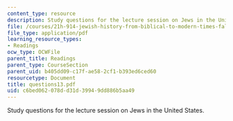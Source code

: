 ```yaml
---
content_type: resource
description: Study questions for the lecture session on Jews in the United States.
file: /courses/21h-914-jewish-history-from-biblical-to-modern-times-fall-2007/c6bed062078dd31d39949dd886b5aa49_questions13.pdf
file_type: application/pdf
learning_resource_types:
- Readings
ocw_type: OCWFile
parent_title: Readings
parent_type: CourseSection
parent_uid: b405dd09-c17f-ae58-2cf1-b393ed6ced60
resourcetype: Document
title: questions13.pdf
uid: c6bed062-078d-d31d-3994-9dd886b5aa49
---
```

Study questions for the lecture session on Jews in the United States.

